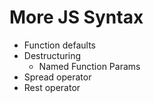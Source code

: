 # More JS Syntax

- Function defaults
- Destructuring
  - Named Function Params
- Spread operator 
- Rest operator

